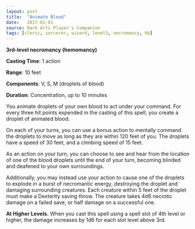 ```yaml
---
layout: post
title:  "Animate Blood"
date:   2017-01-01
source: Dark Arts Player's Companion
tags: [cleric, sorcerer, wizard, level3, necromancy, hb]
---
```


**3rd-level necromancy (hemomancy)**

**Casting Time**: 1 action

**Range**: 10 feet

**Components**: V, S, M (droplets of blood)

**Duration**: Concentration, up to 10 minutes

You animate droplets of your own blood to act under your command. For every three hit points expended in the casting of this spell, you create a droplet of animated blood.

On each of your turns, you can use a bonus action to mentally command the droplets to move as long as they are within 120 feet of you. The droplets have a speed of 30 feet, and a climbing speed
of 15 feet.

As an action on your turn, you can choose to see and hear from the location of one of the blood droplets until the end of your turn, becoming blinded and deafened to your own surroundings.

Additionally, you may instead use your action to cause one of the droplets to explode in a burst of necromantic energy, destroying the droplet and damaging surrounding creatures. Each creature
within 5 feet of the droplet must make a Dexterity saving throw. The creature takes 4d6 necrotic damage on a failed save, or half damage on a successful one.

**At Higher Levels.** When you cast this spell using a spell slot of 4th level or higher, the damage increases by 1d6 for each slot level above 3rd.

